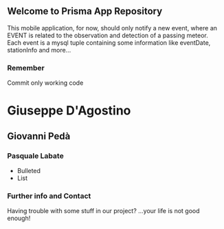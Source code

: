 ## Welcome to Prisma App Repository

This mobile application, for now, should only notify a new event, where an EVENT is related to the observation and detection of a passing meteor.
Each event is a mysql tuple containing some information like eventDate, stationInfo and more...

### Remember

Commit only working code

# Giuseppe D'Agostino
## Giovanni Pedà
### Pasquale Labate

- Bulleted
- List

### Further info and Contact

Having trouble with some stuff in our project? ...your life is not good enough! 
